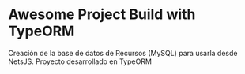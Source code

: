 # Awesome Project Build with TypeORM

Creación de la base de datos de Recursos (MySQL) para usarla desde NetsJS. Proyecto desarrollado en TypeORM